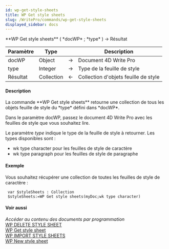 ```yaml
---
id: wp-get-style-sheets
title: WP Get style sheets
slug: /WritePro/commands/wp-get-style-sheets
displayed_sidebar: docs
---
```


<!--REF #_command_.WP Get style sheets.Syntax-->**WP Get style sheets** ( *docWP* ; *type* ) -> Résultat<!-- END REF-->
<!--REF #_command_.WP Get style sheets.Params-->
| Paramètre | Type |  | Description |
| --- | --- | --- | --- |
| docWP | Object | &#8594;  | Document 4D Write Pro |
| type | Integer | &#8594;  | Type de la feuille de style |
| Résultat | Collection | &#8592; | Collection d'objets feuille de style |

<!-- END REF-->

#### Description 

<!--REF #_command_.WP Get style sheets.Summary-->La commande **WP Get style sheets** retourne une collection de tous les objets feuille de style du *type* défini dans *docWP*.<!-- END REF-->

Dans le paramètre docWP, passez le document 4D Write Pro avec les feuilles de style que vous souhaitez lire.

Le paramètre *type* indique le type de la feuille de style à retourner. Les types disponibles sont :

* wk type character pour les feuilles de style de caractère
* wk type paragraph pour les feuilles de style de paragraphe

#### Exemple 

Vous souhaitez récupérer une collection de toutes les feuilles de style de caractère :

```4d
 var $styleSheets : Collection
 $styleSheets:=WP Get style sheets(myDoc;wk type character)
```

#### Voir aussi 

*Accéder au contenu des documents par programmation*  
[WP DELETE STYLE SHEET](wp-delete-style-sheet.md)  
[WP Get style sheet](wp-get-style-sheet.md)  
[WP IMPORT STYLE SHEETS](wp-import-style-sheets.md)  
[WP New style sheet](wp-new-style-sheet.md)  